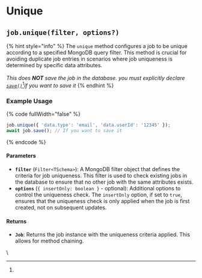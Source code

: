 # Unique



## `job.unique(filter, options?)`

{% hint style="info" %}
The `unique` method configures a job to be unique according to a specified MongoDB query filter. This method is crucial for avoiding duplicate job entries in scenarios where job uniqueness is determined by specific data attributes.\
\
_This does **NOT** save the job in the database.  you must explicitly declare_ [_`save()`_](#user-content-fn-1)[^1]_if you want to save it_
{% endhint %}

### Example Usage

{% code fullWidth="false" %}
```typescript
job.unique({ 'data.type': 'email', 'data.userId': '12345' });
await job.save(); // If you want to save it
```
{% endcode %}

#### Parameters

* **`filter`** (`Filter<TSchema>`): A MongoDB filter object that defines the criteria for job uniqueness. This filter is used to check existing jobs in the database to ensure that no other job with the same attributes exists.
* **`options`** (`{ insertOnly: boolean }` - optional): Additional options to control the uniqueness check. The `insertOnly` option, if set to `true`, ensures that the uniqueness check is only applied when the job is first created, not on subsequent updates.

#### Returns

* **`Job`**: Returns the job instance with the uniqueness criteria applied. This allows for method chaining.

\






[^1]: 
